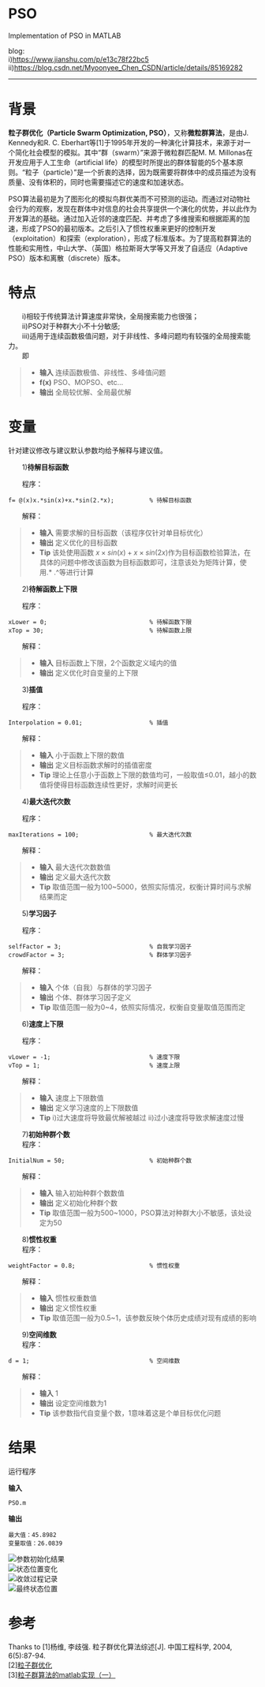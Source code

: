 # PSO
Implementation of PSO in MATLAB   

blog:  
i)https://www.jianshu.com/p/e13c78f22bc5  
ii)https://blog.csdn.net/Myoonyee_Chen_CSDN/article/details/85169282  

---

# 背景
**粒子群优化（Particle Swarm Optimization, PSO）**，又称**微粒群算法**，是由J. Kennedy和R. C. Eberhart等[1]于1995年开发的一种演化计算技术，来源于对一个简化社会模型的模拟。其中“群（swarm）”来源于微粒群匹配M. M. Millonas在开发应用于人工生命（artificial life）的模型时所提出的群体智能的5个基本原则。“粒子（particle）”是一个折衷的选择，因为既需要将群体中的成员描述为没有质量、没有体积的，同时也需要描述它的速度和加速状态。

PSO算法最初是为了图形化的模拟鸟群优美而不可预测的运动。而通过对动物社会行为的观察，发现在群体中对信息的社会共享提供一个演化的优势，并以此作为开发算法的基础。通过加入近邻的速度匹配、并考虑了多维搜索和根据距离的加速，形成了PSO的最初版本。之后引入了惯性权重来更好的控制开发（exploitation）和探索（exploration），形成了标准版本。为了提高粒群算法的性能和实用性，中山大学、（英国）格拉斯哥大学等又开发了自适应（Adaptive PSO）版本和离散（discrete）版本。

# 特点
&emsp;&emsp;i)相较于传统算法计算速度非常快，全局搜索能力也很强；   
&emsp;&emsp;ii)PSO对于种群大小不十分敏感;    
&emsp;&emsp;iii)适用于连续函数极值问题，对于非线性、多峰问题均有较强的全局搜索能力。    
&emsp;&emsp;即    
> * **输入**
> 连续函数极值、非线性、多峰值问题
> * **f(x)**
> PSO、MOPSO、etc...
> * **输出**
> 全局较优解、全局最优解

# 变量
针对建议修改与建议默认参数均给予解释与建议值。

&emsp;&emsp;1)**待解目标函数**  

&emsp;&emsp;程序：
```
f= @(x)x.*sin(x)+x.*sin(2.*x);          % 待解目标函数
```
&emsp;&emsp;解释：
> * **输入**
> 需要求解的目标函数（该程序仅针对单目标优化）
> * **输出**
> 定义优化的目标函数
> * **Tip**
> 该处使用函数 $x\times sin(x)+x\times sin(2x)$作为目标函数检验算法，在具体的问题中修改该函数为目标函数即可，注意该处为矩阵计算，使用.* .^等进行计算

&emsp;&emsp;2)**待解函数上下限**      

&emsp;&emsp;程序：    
```
xLower = 0;                             % 待解函数下限
xTop = 30;                              % 待解函数上限
```
&emsp;&emsp;解释：    
> * **输入**
> 目标函数上下限，2个函数定义域内的值
> * **输出**
> 定义优化时自变量的上下限

&emsp;&emsp;3)**插值**     

&emsp;&emsp;程序：    
```
Interpolation = 0.01;                   % 插值
```
&emsp;&emsp;解释：   
> * **输入**
> 小于函数上下限的数值
> * **输出**
> 定义目标函数求解时的插值密度
> * **Tip**
> 理论上任意小于函数上下限的数值均可，一般取值≤0.01，越小的数值将使得目标函数连续性更好，求解时间更长

&emsp;&emsp;4)**最大迭代次数**     

&emsp;&emsp;程序：   
```
maxIterations = 100;                    % 最大迭代次数 
```
&emsp;&emsp;解释：    
> * **输入**
> 最大迭代次数数值
> * **输出**
> 定义最大迭代次数
> * **Tip**
> 取值范围一般为100~5000，依照实际情况，权衡计算时间与求解结果而定

&emsp;&emsp;5)**学习因子**     

&emsp;&emsp;程序：
```
selfFactor = 3;                         % 自我学习因子
crowdFactor = 3;                        % 群体学习因子 
```
&emsp;&emsp;解释：   
> * **输入**
> 个体（自我）与群体的学习因子
> * **输出**
> 个体、群体学习因子定义
> * **Tip**
> 取值范围一般为0~4，依照实际情况，权衡自变量取值范围而定

&emsp;&emsp;6)**速度上下限**    

&emsp;&emsp;程序：
```
vLower = -1;                            % 速度下限
vTop = 1;                               % 速度上限
```
&emsp;&emsp;解释：
> * **输入**
> 速度上下限数值
> * **输出**
> 定义学习速度的上下限数值
> * **Tip**
> i)过大速度将导致最优解被越过
ii)过小速度将导致求解速度过慢

&emsp;&emsp;7)**初始种群个数**     
&emsp;&emsp;程序：
```
InitialNum = 50;                        % 初始种群个数
```
&emsp;&emsp;解释：    

> * **输入**
> 输入初始种群个数数值
> * **输出**
> 定义初始化种群个数
> * **Tip**
> 取值范围一般为500~1000，PSO算法对种群大小不敏感，该处设定为50

&emsp;&emsp;8)**惯性权重**     
&emsp;&emsp;程序：
```
weightFactor = 0.8;                     % 惯性权重
```
&emsp;&emsp;解释：
> * **输入**
> 惯性权重数值
> * **输出**
> 定义惯性权重
> * **Tip**
> 取值范围一般为0.5~1，该参数反映个体历史成绩对现有成绩的影响

&emsp;&emsp;9)**空间维数**      
&emsp;&emsp;程序：
```
d = 1;                                  % 空间维数
```
&emsp;&emsp;解释：     
> * **输入**
> 1
> * **输出**
> 设定空间维数为1
> * **Tip**
> 该参数指代自变量个数，1意味着这是个单目标优化问题

# 结果
运行程序   

**输入**
```
PSO.m
```
**输出**
```
最大值：45.8982
变量取值：26.0839
```
![参数初始化结果](https://upload-images.jianshu.io/upload_images/15178919-0f9220f7506cbfc4.png?imageMogr2/auto-orient/strip%7CimageView2/2/w/1240)  
![状态位置变化](https://upload-images.jianshu.io/upload_images/15178919-29d041b6d037b366.png?imageMogr2/auto-orient/strip%7CimageView2/2/w/1240)  
![收敛过程记录](https://upload-images.jianshu.io/upload_images/15178919-ffdb087028ac6500.png?imageMogr2/auto-orient/strip%7CimageView2/2/w/1240)  
![最终状态位置](https://upload-images.jianshu.io/upload_images/15178919-cda5833b3b2f9ff3.png?imageMogr2/auto-orient/strip%7CimageView2/2/w/1240)  

# 参考
Thanks to
[1]杨维, 李歧强. 粒子群优化算法综述[J]. 中国工程科学, 2004, 6(5):87-94.  
[2][粒子群优化](https://zh.wikipedia.org/wiki/%E7%B2%92%E5%AD%90%E7%BE%A4%E4%BC%98%E5%8C%96)  
[3][粒子群算法的matlab实现（一）](https://blog.csdn.net/nightmare_dimple/article/details/74331679)




